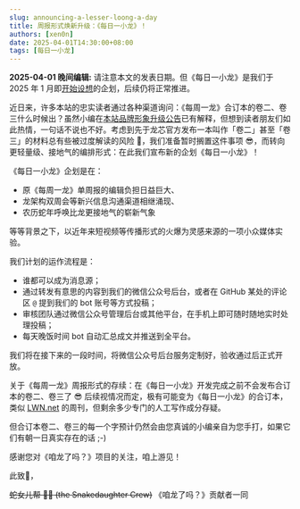 ```yaml
---
slug: announcing-a-lesser-loong-a-day
title: 周报形式焕新升级：《每日一小龙》！
authors: [xen0n]
date: 2025-04-01T14:30:00+08:00
tags: [每日一小龙]
---
```


**2025-04-01 晚间编辑:** 请注意本文的发表日期。但《每日一小龙》是我们于 2025 年 1 月即[开始设想](https://github.com/loongson-community/areweloongyet/issues/287)的企划，后续仍将正常推进。

近日来，许多本站的忠实读者通过各种渠道询问：《每周一龙》合订本的卷二、卷三什么时候出？虽然小编在[本站品牌形象升级公告](/blog/a-late-branding-update/)已有解释，但想到读者朋友们如此热情，一句话不说也不好。考虑到先于龙芯官方发布一本叫作「卷二」甚至「卷三」的材料总有些被过度解读的风险 :thinking:，我们准备暂时搁置这件事项 :sunglasses:，而转向更轻量级、接地气的编排形式：在此我们宣布新的企划《每日一小龙》！

<!-- truncate -->

《每日一小龙》企划是在：

* 原《每周一龙》单周报的编辑负担日益巨大、
* 龙架构双周会等新兴信息沟通渠道相继涌现、
* 农历蛇年呼唤比龙更接地气的崭新气象

等等背景之下，以近年来短视频等传播形式的火爆为灵感来源的一项小众媒体实验。

我们计划的运作流程是：

* 谁都可以成为消息源；
* 通过转发有意思的内容到我们的微信公众号后台，或者在 GitHub 某处的评论区 `@` 提到我们的 bot 账号等方式投稿；
* 审核团队通过微信公众号管理后台或其他平台，在手机上即可随时随地实时处理投稿；
* 每天晚饭时间 bot 自动汇总成文并推送到全平台。

我们将在接下来的一段时间，将微信公众号后台服务定制好，验收通过后正式开放。

关于《每周一龙》周报形式的存续：在《每日一小龙》开发完成之前不会发布合订本的卷二、卷三了 :sunglasses:
后续视情况而定，极有可能变为《每日一小龙》的合订本，类似 [LWN.net](https://lwn.net) 的周刊，但剩余多少专门的人工写作成分存疑。

但合订本卷二、卷三的每一个字预计仍然会由您真诚的小编亲自为您手打，如果它们有朝一日真实存在的话 ;-)

感谢您对《咱龙了吗？》项目的关注，咱上游见！

此致🫡，

~~蛇女儿帮 :snake::princess: (the Snakedaughter Crew)~~ 《咱龙了吗？》贡献者一同
